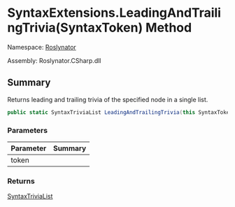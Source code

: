 # SyntaxExtensions\.LeadingAndTrailingTrivia\(SyntaxToken\) Method

Namespace: [Roslynator](../../README.md)

Assembly: Roslynator\.CSharp\.dll

## Summary

Returns leading and trailing trivia of the specified node in a single list\.

```csharp
public static SyntaxTriviaList LeadingAndTrailingTrivia(this SyntaxToken token)
```

### Parameters

| Parameter | Summary |
| --------- | ------- |
| token | |

### Returns

[SyntaxTriviaList](https://docs.microsoft.com/en-us/dotnet/api/microsoft.codeanalysis.syntaxtrivialist)




